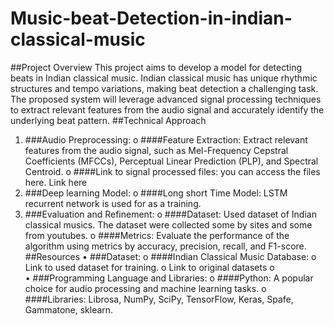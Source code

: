 # Music-beat-Detection-in-indian-classical-music
##Project Overview
This project aims to develop a model for detecting beats in Indian classical music. Indian classical music has unique rhythmic structures and tempo variations, making beat detection a challenging task. The proposed system will leverage advanced signal processing techniques to extract relevant features from the audio signal and accurately identify the underlying beat pattern.
##Technical Approach
1.	###Audio Preprocessing:
o	####Feature Extraction: Extract relevant features from the audio signal, such as Mel-Frequency Cepstral Coefficients (MFCCs), Perceptual Linear Prediction (PLP), and Spectral Centroid.
o	####Link to signal processed files: you can access the files here.
Link here
2.	###Deep learning Model:
o	####Long short Time Model: LSTM recurrent network  is used for as a training.
3.	###Evaluation and Refinement:
o	####Dataset: Used dataset of Indian classical musics. The dataset were collected some by sites and some from youtubes.
o	####Metrics: Evaluate the performance of the algorithm using metrics by accuracy, precision, recall, and F1-score.
##Resources
•	###Dataset:
o	####Indian Classical Music Database: 
o	Link to used dataset for training.
o	Link to original datasets
o	
•	###Programming Language and Libraries:
o	####Python: A popular choice for audio processing and machine learning tasks.
o	####Libraries: Librosa, NumPy, SciPy, TensorFlow, Keras, Spafe, Gammatone, sklearn.

